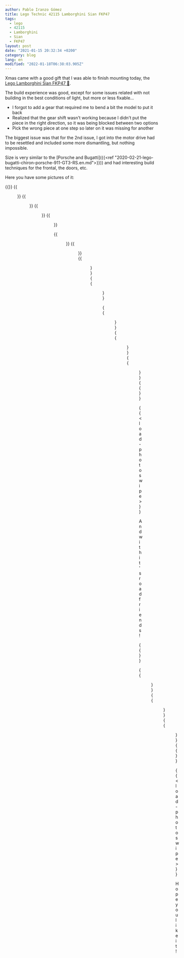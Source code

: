 ```yaml
---
author: Pablo Iranzo Gómez
title: Lego Technic 42115 Lamborghini Sian FKP47
tags:
  - lego
  - 42115
  - Lamborghini
  - Sian
  - FKP47
layout: post
date: "2021-01-15 20:32:34 +0200"
category: blog
lang: en
modified: "2022-01-18T06:38:03.905Z"
---
```


Xmas came with a good gift that I was able to finish mounting today, the [Lego Lamborghini Sian FKP47 🛒](https://www.amazon.es/dp/B0813RJRYC?tag=redken-21).

The build experience was good, except for some issues related with not building in the best conditions of light, but more or less fixable...

- I forgot to add a gear that required me to bend a bit the model to put it back
- Realized that the gear shift wasn't working because I didn't put the piece in the right direction, so it was being blocked between two options
- Pick the wrong piece at one step so later on it was missing for another

The biggest issue was that for the 2nd issue, I got into the motor drive had to be resettled and included some more dismantling, but nothing impossible.

Size is very similar to the [Porsche and Bugatti]({{<ref "2020-02-21-lego-bugatti-chiron-porsche-911-GT3-RS.en.md">}})) and had interesting build techniques for the frontal, the doors, etc.

Here you have some pictures of it:

{{<gallery>}}
{{<figure src="https://i.imgur.com/R7qkoY6t.jpg" link="https://i.imgur.com/R7qkoY6.jpg.jpg" alt="" >}}
{{<figure src="https://i.imgur.com/keSbjHSt.jpg" link="https://i.imgur.com/keSbjHS.jpg.jpg" alt="" >}}
{{<figure src="https://i.imgur.com/9uteyYMt.jpg" link="https://i.imgur.com/9uteyYM.jpg.jpg" alt="" >}}
{{<figure src="https://i.imgur.com/8sBNlg2t.jpg" link="https://i.imgur.com/8sBNlg2.jpg.jpg" alt="" >}}

{{<figure src="https://i.imgur.com/8sBNlg2t.jpg" link="https://i.imgur.com/8sBNlg2.jpg.jpg" alt="" >}}
{{<figure src="https://i.imgur.com/Izwo3kqt.jpg" link="https://i.imgur.com/Izwo3kq.jpg.jpg" alt="" >}}
{{<figure src="https://i.imgur.com/W3jmFp5t.jpg" link="https://i.imgur.com/W3jmFp5.jpg.jpg" alt="" >}}
{{<figure src="https://i.imgur.com/8Mgl4XJt.jpg" link="https://i.imgur.com/8Mgl4XJ.jpg.jpg" alt="" >}}

{{<figure src="https://i.imgur.com/teyeNgCt.jpg" link="https://i.imgur.com/teyeNgC.jpg.jpg" alt="" >}}
{{<figure src="https://i.imgur.com/S5sfTADt.jpg" link="https://i.imgur.com/S5sfTAD.jpg.jpg" alt="" >}}
{{<figure src="https://i.imgur.com/sgccrObt.jpg" link="https://i.imgur.com/sgccrOb.jpg.jpg" alt="" >}}
{{</gallery>}}

{{< load-photoswipe >}}

And with it's road friends!

{{<gallery>}}

{{<figure src="https://i.imgur.com/FUasCtet.jpg" link="https://i.imgur.com/FUasCte.jpg.jpg" alt="" >}}
{{<figure src="https://i.imgur.com/Erk9hk5t.jpg" link="https://i.imgur.com/Erk9hk5.jpg.jpg" alt="" >}}
{{<figure src="https://i.imgur.com/Mrh7SXzt.jpg" link="https://i.imgur.com/Mrh7SXz.jpg.jpg" alt="" >}}
{{</gallery>}}

{{< load-photoswipe >}}

</div>

Hope you like it!

